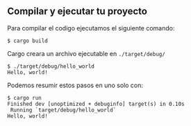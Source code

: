 ##  Compilar y ejecutar tu proyecto

Para compilar el codigo ejecutamos el siguiente comando:

```
$ cargo build
```

Cargo creara un archivo ejecutable en `./target/debug/`

```
$ ./target/debug/hello_world
Hello, world!
```

Podemos resumir estos pasos en uno solo con:

```
$ cargo run
Finished dev [unoptimized + debuginfo] target(s) in 0.10s
 Running `target/debug/hello_world`
Hello, world!
```
